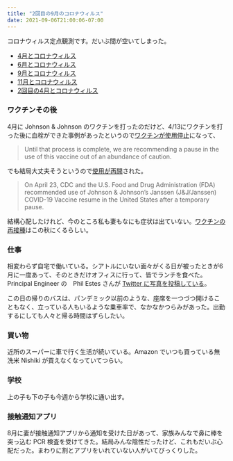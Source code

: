 ```yaml
---
title: "2回目の9月のコロナウィルス"
date: 2021-09-06T21:00:06-07:00
---
```

コロナウィルス定点観測です。だいぶ間が空いてしまった。

* [4月とコロナウィルス](https://blog.8-p.info/ja/2020/05/01/april/)
* [6月とコロナウィルス](https://blog.8-p.info/ja/2020/07/06/june/)
* [9月とコロナウィルス](https://blog.8-p.info/ja/2020/09/14/september/)
* [11月とコロナウィルス](https://blog.8-p.info/ja/2020/11/26/november/)
* [2回目の4月とコロナウィルス](https://blog.8-p.info/ja/2021/04/13/april/)

### ワクチンその後

4月に Johnson & Johnson のワクチンを打ったのだけど、4/13にワクチンを打った後に血栓ができた事例があったというので[ワクチンが使用停止](https://www.cdc.gov/media/releases/2021/s0413-JJ-vaccine.html)になって、

> Until that process is complete, we are recommending a pause in the use of this vaccine out of an abundance of caution.

でも結局大丈夫そうというので[使用が再開](https://www.cdc.gov/coronavirus/2019-ncov/vaccines/safety/JJUpdate.html)された。

> On April 23, CDC and the U.S. Food and Drug Administration (FDA) recommended use of Johnson & Johnson’s Janssen (J&J/Janssen) COVID-19 Vaccine resume in the United States after a temporary pause.

結構心配したけれど、今のところ私も妻もなにも症状は出ていない。[ワクチンの再接種](https://www.cdc.gov/coronavirus/2019-ncov/vaccines/booster-shot.html)はこの秋にくるらしい。

### 仕事

相変わらず自宅で働いている。シアトルにいない面々がくる日が被ったときが6月に一度あって、そのときだけオフィスに行って、皆でランチを食べた。Principal Engineer の　Phil Estes さんが [Twitter に写真を投稿している](https://twitter.com/estesp/status/1420849546834235394)。

この日の帰りのバスは、パンデミック以前のような、座席を一つづつ開けることもなく、立っている人もいるような乗車率で、なかなかつらみがあった。出勤するにしても人々と帰る時間はずらしたい。

### 買い物

近所のスーパーに車で行く生活が続いている。Amazon でいつも買っている無洗米 Nishiki が買えなくなっていてつらい。

### 学校

上の子も下の子も今週から学校に通い出す。

### 接触通知アプリ

8月に妻が接触通知アプリから通知を受けた日があって、家族みんなで鼻に棒を突っ込む PCR 検査を受けてきた。結局みんな陰性だったけど、これもだいぶ心配だった。まわりに割とアプリをいれていない人がいてびっくりした。

